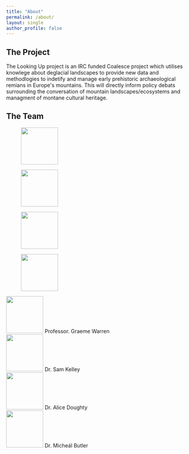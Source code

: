 ```yaml
---
title: "About"
permalink: /about/
layout: single
author_profile: false
---
```


## The Project

The Looking Up project is an IRC funded Coalesce project which utilises knowlege about deglacial landscapes to provide new data and methodlogies to indetify and manage early prehistoric archaeological remians in Europe's mountains. This will directly inform policy debats surrounding the conversation of mountain landscapes/ecosystems and managment of montane cultural heritage.

## The Team
<figure>
    <a href="/min-web-template/assets/images/graeme.jpg"><img width = "100" height = "100" src="/min-web-template/assets/images/graeme.jpg"></a>
</figure>
<figure>
    <a href="/min-web-template/assets/images/sam.jpg"><img width = "100" height = "100" src="/min-web-template/assets/images/sam.jpg"></a>
</figure>
<figure>
    <a href="/min-web-template/assets/images/alice.jpg"><img width = "100" height = "100" src="/min-web-template/assets/images/alice.jpg"></a>
</figure>
<figure>
    <a href="/min-web-template/assets/images/micheal.jpg"><img width = "100" height = "100" src="/min-web-template/assets/images/micheal.jpg"></a>
</figure>


<div class="team">
    <div><img width = "100" height = "100" src="/min-web-template/assets/images/graeme.jpg"/> Professor. Graeme Warren</div>
    <div><img width = "100" height = "100" src="/min-web-template/assets/images/sam.jpg" /> Dr. Sam Kelley</div>
    <div><img width = "100" height = "100" src="/min-web-template/assets/images/alice.jpg" /> Dr. Alice Doughty</div>
    <div><img width = "100" height = "100" src="/min-web-template/assets/images/micheal.jpg" /> Dr. Micheál Butler</div>
</div>